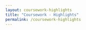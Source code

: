 ```yaml
---
layout: coursework-highlights
title: "Coursework - Highlights"
permalink: /coursework-highlights
---
```

